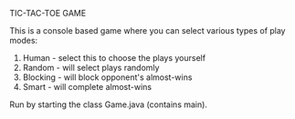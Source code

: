 TIC-TAC-TOE GAME

This is a console based game where you can select various types of play modes:

1. Human - select this to choose the plays yourself
2. Random - will select plays randomly
3. Blocking - will block opponent's almost-wins
4. Smart - will complete almost-wins

Run by starting the class Game.java (contains main).